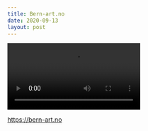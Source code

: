 ```yaml
---
title: Bern-art.no
date: 2020-09-13
layout: post
---
```


<video src="https://s.v4.is/victorberland.com/bern-art/bern-art-ny-webside.mp4" controls style="max-width: 600px"></video>

https://bern-art.no
